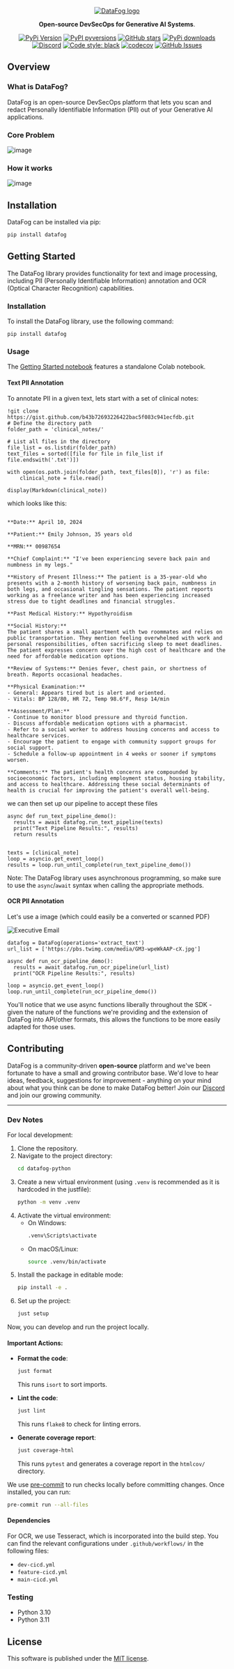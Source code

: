 <p align="center">
  <a href="https://www.datafog.ai"><img src="public/colorlogo.png" alt="DataFog logo"></a>
</p>

<p align="center">
    <b>Open-source DevSecOps for Generative AI Systems</b>. <br />
</p>

<p align="center">
  <a href="https://pypi.org/project/datafog/"><img src="https://img.shields.io/pypi/v/datafog.svg?style=flat-square" alt="PyPi Version"></a>
  <a href="https://pypi.org/project/datafog/"><img src="https://img.shields.io/pypi/pyversions/datafog.svg?style=flat-square" alt="PyPI pyversions"></a>
  <a href="https://github.com/datafog/datafog-python"><img src="https://img.shields.io/github/stars/datafog/datafog-python.svg?style=flat-square&logo=github&label=Stars&logoColor=white" alt="GitHub stars"></a>
  <a href="https://pypistats.org/packages/datafog"><img src="https://img.shields.io/pypi/dm/datafog.svg?style=flat-square" alt="PyPi downloads"></a>
  <a href="https://discord.gg/bzDth394R4"><img src="https://img.shields.io/discord/1173803135341449227?style=flat" alt="Discord"></a>
  <a href="https://github.com/psf/black"><img src="https://img.shields.io/badge/code%20style-black-000000.svg?style=flat-square" alt="Code style: black"></a>
  <a href="https://codecov.io/gh/datafog/datafog-python"><img src="https://img.shields.io/codecov/c/github/datafog/datafog-python.svg?style=flat-square" alt="codecov"></a>
  <a href="https://github.com/datafog/datafog-python/issues"><img src="https://img.shields.io/github/issues/datafog/datafog-python.svg?style=flat-square" alt="GitHub Issues"></a>
</p>

## Overview

### What is DataFog?

DataFog is an open-source DevSecOps platform that lets you scan and redact Personally Identifiable Information (PII) out of your Generative AI applications.

### Core Problem

![image](https://github.com/DataFog/datafog-python/assets/61345237/57fba4e5-21cc-458f-ac6a-6fbbb70a8de1)

### How it works

![image](https://github.com/DataFog/datafog-python/assets/61345237/91f4634a-8a9f-4621-81bc-09930feda78a)

## Installation

DataFog can be installed via pip:

```bash
pip install datafog
```

## Getting Started

The DataFog library provides functionality for text and image processing, including PII (Personally Identifiable Information) annotation and OCR (Optical Character Recognition) capabilities.

### Installation

To install the DataFog library, use the following command:

```
pip install datafog
```

### Usage

The [Getting Started notebook](/datafog-python/examples/getting_started.ipynb) features a standalone Colab notebook.

#### Text PII Annotation

To annotate PII in a given text, lets start with a set of clinical notes:

```
!git clone https://gist.github.com/b43b72693226422bac5f083c941ecfdb.git
# Define the directory path
folder_path = 'clinical_notes/'

# List all files in the directory
file_list = os.listdir(folder_path)
text_files = sorted([file for file in file_list if file.endswith('.txt')])

with open(os.path.join(folder_path, text_files[0]), 'r') as file:
    clinical_note = file.read()

display(Markdown(clinical_note))
```

which looks like this:

```

**Date:** April 10, 2024

**Patient:** Emily Johnson, 35 years old

**MRN:** 00987654

**Chief Complaint:** "I've been experiencing severe back pain and numbness in my legs."

**History of Present Illness:** The patient is a 35-year-old who presents with a 2-month history of worsening back pain, numbness in both legs, and occasional tingling sensations. The patient reports working as a freelance writer and has been experiencing increased stress due to tight deadlines and financial struggles.

**Past Medical History:** Hypothyroidism

**Social History:**
The patient shares a small apartment with two roommates and relies on public transportation. They mention feeling overwhelmed with work and personal responsibilities, often sacrificing sleep to meet deadlines. The patient expresses concern over the high cost of healthcare and the need for affordable medication options.

**Review of Systems:** Denies fever, chest pain, or shortness of breath. Reports occasional headaches.

**Physical Examination:**
- General: Appears tired but is alert and oriented.
- Vitals: BP 128/80, HR 72, Temp 98.6°F, Resp 14/min

**Assessment/Plan:**
- Continue to monitor blood pressure and thyroid function.
- Discuss affordable medication options with a pharmacist.
- Refer to a social worker to address housing concerns and access to healthcare services.
- Encourage the patient to engage with community support groups for social support.
- Schedule a follow-up appointment in 4 weeks or sooner if symptoms worsen.

**Comments:** The patient's health concerns are compounded by socioeconomic factors, including employment status, housing stability, and access to healthcare. Addressing these social determinants of health is crucial for improving the patient's overall well-being.

```

we can then set up our pipeline to accept these files

```
async def run_text_pipeline_demo():
  results = await datafog.run_text_pipeline(texts)
  print("Text Pipeline Results:", results)
  return results


texts = [clinical_note]
loop = asyncio.get_event_loop()
results = loop.run_until_complete(run_text_pipeline_demo())
```

Note: The DataFog library uses asynchronous programming, so make sure to use the `async`/`await` syntax when calling the appropriate methods.

#### OCR PII Annotation

Let's use a image (which could easily be a converted or scanned PDF)

![Executive Email](https://pbs.twimg.com/media/GM3-wpeWkAAP-cX.jpg)

```
datafog = DataFog(operations='extract_text')
url_list = ['https://pbs.twimg.com/media/GM3-wpeWkAAP-cX.jpg']

async def run_ocr_pipeline_demo():
  results = await datafog.run_ocr_pipeline(url_list)
  print("OCR Pipeline Results:", results)

loop = asyncio.get_event_loop()
loop.run_until_complete(run_ocr_pipeline_demo())

```

You'll notice that we use async functions liberally throughout the SDK - given the nature of the functions we're providing and the extension of DataFog into API/other formats, this allows the functions to be more easily adapted for those uses.

## Contributing

DataFog is a community-driven **open-source** platform and we've been fortunate to have a small and growing contributor base. We'd love to hear ideas, feedback, suggestions for improvement - anything on your mind about what you think can be done to make DataFog better! Join our [Discord](https://discord.gg/bzDth394R4) and join our growing community.


---

### Dev Notes

For local development:

1. Clone the repository.
2. Navigate to the project directory:
    ```bash
    cd datafog-python
    ```
3. Create a new virtual environment (using `.venv` is recommended as it is hardcoded in the justfile):
    ```bash
    python -m venv .venv
    ```
4. Activate the virtual environment:
    - On Windows:
      ```bash
      .venv\Scripts\activate
      ```
    - On macOS/Linux:
      ```bash
      source .venv/bin/activate
      ```
5. Install the package in editable mode:
    ```bash
    pip install -e .
    ```
6. Set up the project:
    ```bash
    just setup
    ```

Now, you can develop and run the project locally.

#### Important Actions:

- **Format the code**:
    ```bash
    just format
    ```
    This runs `isort` to sort imports.
  
- **Lint the code**:
    ```bash
    just lint
    ```
    This runs `flake8` to check for linting errors.
  
- **Generate coverage report**:
    ```bash
    just coverage-html
    ```
    This runs `pytest` and generates a coverage report in the `htmlcov/` directory.


We use [pre-commit](https://marketplace.visualstudio.com/items?itemName=elagil.pre-commit-helper) to run checks locally before committing changes. Once installed, you can run:

```bash
pre-commit run --all-files
```

#### Dependencies

For OCR, we use Tesseract, which is incorporated into the build step. You can find the relevant configurations under `.github/workflows/` in the following files:

- `dev-cicd.yml`
- `feature-cicd.yml`
- `main-cicd.yml`

### Testing

- Python 3.10
- Python 3.11

## License

This software is published under the [MIT
license](https://en.wikipedia.org/wiki/MIT_License).

